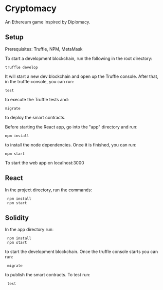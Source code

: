 # Cryptomacy

An Ethereum game inspired by Diplomacy.

## Setup 

Prerequisites: Truffle, NPM, MetaMask

To start a development blockchain, run the following in the root directory:
```
truffle develop
```
It will start a new dev blockchain and open up the Truffle console. After that, in the truffle console, you can run:
```
test
```
to execute the Truffle tests
and:
```
migrate
```
to deploy the smart contracts.

Before starting the React app, go into the "app" directory and run:
```
npm install
```
to install the node dependencies.
Once it is finished, you can run:
```
npm start
```
To start the web app on localhost:3000
## React
In the project directory, run the commands:
```
 npm install
 npm start
```
## Solidity
In the app directory run:
```
 npm install
 npm start
```
to start the development blockchain.
Once the truffle console starts you can run:
```
 migrate
```
to publish the smart contracts.
To test run:
```
 test
```